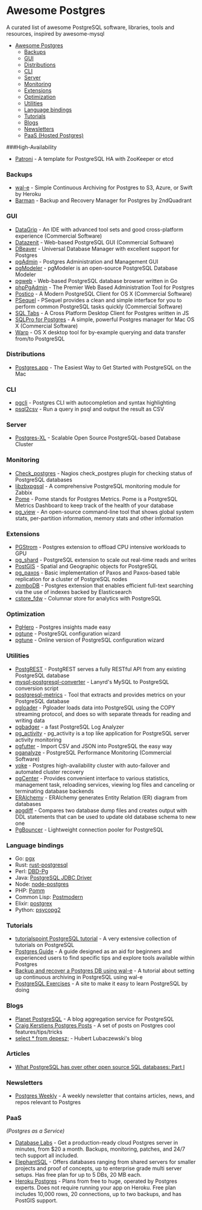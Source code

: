 # Awesome Postgres
A curated list of awesome PostgreSQL software, libraries, tools and resources, inspired by awesome-mysql

- [Awesome Postgres](https://github.com/dhamaniasad/awesome-postgres#awesome-postgres)
  - [Backups](#backups)
  - [GUI](#gui)
  - [Distributions](#distributions)
  - [CLI](#cli)
  - [Server](#server)
  - [Monitoring](#monitoring)
  - [Extensions](#extensions)
  - [Optimization](#optimization)
  - [Utilities](#utilities)
  - [Language bindings](#language-bindings)
  - [Tutorials](#tutorials)
  - [Blogs](#blogs)
  - [Newsletters](#newsletters)
  - [PaaS (Hosted Postgres)](#paas)

###High-Availability
* [Patroni](https://github.com/zalando/patroni) - A template for PostgreSQL HA with ZooKeeper or etcd

### Backups
* [wal-e](https://github.com/wal-e/wal-e) - Simple Continuous Archiving for Postgres to S3, Azure, or Swift by Heroku
* [Barman](http://www.pgbarman.org/) - Backup and Recovery Manager for Postgres by 2ndQuadrant

### GUI
* [DataGrip](https://www.jetbrains.com/datagrip/) - An IDE with advanced tool sets and good cross-platform experience (Commercial Software)
* [Datazenit](https://datazenit.com/) - Web-based PostgreSQL GUI (Commercial Software)
* [DBeaver](http://dbeaver.jkiss.org) - Universal Database Manager with excellent support for Postgres
* [pgAdmin](http://pgadmin.org/) - Postgres Administration and Management GUI
* [pgModeler](http://pgmodeler.com.br/) - pgModeler is an open-source PostgreSQL Database Modeler
* [pgweb](https://github.com/sosedoff/pgweb) - Web-based PostgreSQL database browser written in Go
* [phpPgAdmin](https://github.com/phppgadmin/phppgadmin) - The Premier Web Based Administration Tool for Postgres
* [Postico](https://eggerapps.at/postico/) - A Modern PostgreSQL Client for OS X (Commercial Software)
* [PSequel](http://www.psequel.com/) - PSequel provides a clean and simple interface for you to perform common PostgreSQL tasks quickly (Commercial Software)
* [SQL Tabs](http://www.sqltabs.com/) - A Cross Platform Desktop Client for Postgres written in JS
* [SQLPro for Postgres](http://macpostgresclient.com/) - A simple, powerful Postgres manager for Mac OS X (Commercial Software)
* [Warp](http://warp.one/) - OS X desktop tool for by-example querying and data transfer from/to PostgreSQL

### Distributions
* [Postgres.app](http://postgresapp.com/) - The Easiest Way to Get Started with PostgreSQL on the Mac

### CLI
* [pgcli](https://github.com/dbcli/pgcli) - Postgres CLI with autocompletion and syntax highlighting
* [psql2csv](https://github.com/fphilipe/psql2csv) - Run a query in psql and output the result as CSV

### Server
* [Postgres-XL](http://www.postgres-xl.org/) - Scalable Open Source PostgreSQL-based Database Cluster

### Monitoring
* [Check_postgres](https://github.com/bucardo/check_postgres) - Nagios check_postgres plugin for checking status of PostgreSQL databases
* [libzbxpgsql](https://github.com/cavaliercoder/libzbxpgsql) - A comprehensive PostgreSQL monitoring module for Zabbix
* [Pome](https://github.com/rach/pome) - Pome stands for Postgres Metrics. Pome is a PostgreSQL Metrics Dashboard to keep track of the health of your database
* [pg_view](https://github.com/zalando/pg_view) - An open-source command-line tool that shows global system stats, per-partition information, memory stats and other information

### Extensions
* [PGStrom](https://wiki.postgresql.org/wiki/PGStrom) - Postgres extension to offload CPU intensive workloads to GPU
* [pg_shard](https://github.com/citusdata/pg_shard) - PostgreSQL extension to scale out real-time reads and writes
* [PostGIS](http://postgis.net/) - Spatial and Geographic objects for PostgreSQL
* [pg_paxos](https://github.com/citusdata/pg_paxos/) - Basic implementation of Paxos and Paxos-based table replication for a cluster of PostgreSQL nodes
* [zomboDB](https://github.com/zombodb/zombodb) - Postgres extension that enables efficient full-text searching via the use of indexes backed by Elasticsearch
* [cstore_fdw](https://github.com/citusdata/cstore_fdw) - Columnar store for analytics with PostgreSQL

### Optimization
* [PgHero](https://github.com/ankane/pghero) - Postgres insights made easy
* [pgtune](https://github.com/gregs1104/pgtune/) - PostgreSQL configuration wizard
* [pgtune](http://pgtune.leopard.in.ua/) - Online version of PostgreSQL configuration wizard

### Utilities
* [PostgREST](https://github.com/begriffs/postgrest) - PostgREST serves a fully RESTful API from any existing PostgreSQL database
* [mysql-postgresql-converter](https://github.com/lanyrd/mysql-postgresql-converter) - Lanyrd's MySQL to PostgreSQL conversion script
* [postgresql-metrics](https://github.com/spotify/postgresql-metrics) - Tool that extracts and provides metrics on your PostgreSQL database
* [pgloader](https://github.com/dimitri/pgloader) - Pgloader loads data into PostgreSQL using the COPY streaming protocol, and does so with separate threads for reading and writing data
* [pgbadger](https://github.com/dalibo/pgbadger) - a fast PostgreSQL Log Analyzer
* [pg_activity](https://github.com/julmon/pg_activity) - pg_activity is a top like application for PostgreSQL server activity monitoring
* [pgfutter](https://github.com/lukasmartinelli/pgfutter) - Import CSV and JSON into PostgreSQL the easy way
* [pganalyze](https://pganalyze.com) - PostgreSQL Performance Monitoring (Commercial Software)
* [yoke](https://github.com/nanopack/yoke) - Postgres high-availability cluster with auto-failover and automated cluster recovery
* [pgCenter](https://github.com/lesovsky/pgcenter) - Provides convenient interface to various statistics, management task, reloading services, viewing log files and canceling or terminating database backends
* [ERAlchemy](https://github.com/Alexis-benoist/eralchemy) - ERAlchemy generates Entity Relation (ER) diagram from databases
* [apgdiff](http://www.apgdiff.com/) - Compares two database dump files and creates output with DDL statements that can be used to update old database schema to new one
* [PgBouncer](http://pgbouncer.github.io) - Lightweight connection pooler for PostgreSQL

### Language bindings
* Go: [pgx](https://github.com/jackc/pgx)
* Rust: [rust-postgresql](https://github.com/sfackler/rust-postgres)
* Perl: [DBD-Pg](http://search.cpan.org/~turnstep/DBD-Pg/Pg.pm)
* Java: [PostgreSQL JDBC Driver](https://jdbc.postgresql.org/)
* Node: [node-postgres](https://github.com/brianc/node-postgres)
* PHP: [Pomm](http://www.pomm-project.org)
* Common Lisp: [Postmodern](https://github.com/marijnh/Postmodern)
* Elixir: [postgrex](https://github.com/ericmj/postgrex)
* Python: [psycopg2](https://pypi.python.org/pypi/psycopg2)

### Tutorials
* [tutorialspoint PostgreSQL tutorial](http://www.tutorialspoint.com/postgresql/) - A very extensive collection of tutorials on PostgreSQL
* [Postgres Guide](http://postgresguide.com/) - A guide designed as an aid for beginners and experienced users to find specific tips and explore tools available within Postgres
* [Backup and recover a Postgres DB using wal-e](https://coderwall.com/p/cwe2_a/backup-and-recover-a-postgres-db-using-wal-e) - A tutorial about setting up continuous archiving in PostgreSQL using wal-e
* [PostgreSQL Exercises](https://pgexercises.com/) - A site  to make it easy to learn PostgreSQL by doing

### Blogs
* [Planet PostgreSQL](http://planet.postgresql.org/) - A blog aggregation service for PostgreSQL
* [Craig Kerstiens Postgres Posts](http://www.craigkerstiens.com/categories/postgres/) - A set of posts on Postgres cool features/tips/tricks
* [select * from depesz;](http://www.depesz.com/tag/postgresql/) - Hubert Lubaczewski's blog

### Articles

* [What PostgreSQL has over other open source SQL databases: Part I](https://www.compose.io/articles/what-postgresql-has-over-other-open-source-sql-databases/)

### Newsletters

* [Postgres Weekly](http://postgresweekly.com/) - A weekly newsletter that contains articles, news, and repos relevant to Postgres

### PaaS
*(Postgres as a Service)*
* [Database Labs](https://www.databaselabs.io) - Get a production-ready cloud Postgres server in minutes, from $20 a month. Backups, monitoring, patches, and 24/7 tech support all included.
* [ElephantSQL](http://www.elephantsql.com) - Offers databases ranging from shared servers for smaller projects and proof of concepts, up to enterprise grade multi server setups. Has free plan for up to 5 DBs, 20 MB each.
* [Heroku Postgres](https://elements.heroku.com/addons/heroku-postgresql) - Plans from free to huge, operated by Postgres experts. Does not require running your app on Heroku. Free plan includes 10,000 rows, 20 connections, up to two backups, and has PostGIS support.
